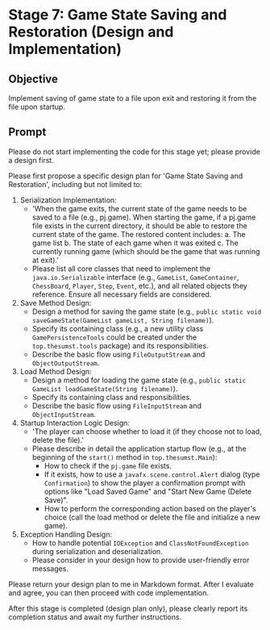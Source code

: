 # Stage 7: Game State Saving and Restoration (Design and Implementation)

## Objective

Implement saving of game state to a file upon exit and restoring it from the file upon startup.

## Prompt

Please do not start implementing the code for this stage yet; please provide a design first.

Please first propose a specific design plan for 'Game State Saving and Restoration', including but not limited to:

1.  Serialization Implementation:
    * 'When the game exits, the current state of the game needs to be saved to a file (e.g., pj.game). When starting the game, if a pj.game file exists in the current directory, it should be able to restore the current state of the game. The restored content includes: a. The game list b. The state of each game when it was exited c. The currently running game (which should be the game that was running at exit).'
    * Please list all core classes that need to implement the `java.io.Serializable` interface (e.g., `GameList`, `GameContainer`, `ChessBoard`, `Player`, `Step`, `Event`, etc.), and all related objects they reference. Ensure all necessary fields are considered.
2.  Save Method Design:
    * Design a method for saving the game state (e.g., `public static void saveGameState(GameList gameList, String filename)`).
    * Specify its containing class (e.g., a new utility class `GamePersistenceTools` could be created under the `top.thesumst.tools` package) and its responsibilities.
    * Describe the basic flow using `FileOutputStream` and `ObjectOutputStream`.
3.  Load Method Design:
    * Design a method for loading the game state (e.g., `public static GameList loadGameState(String filename)`).
    * Specify its containing class and responsibilities.
    * Describe the basic flow using `FileInputStream` and `ObjectInputStream`.
4.  Startup Interaction Logic Design:
    * 'The player can choose whether to load it (if they choose not to load, delete the file).'
    * Please describe in detail the application startup flow (e.g., at the beginning of the `start()` method in `top.thesumst.Main`):
        * How to check if the `pj.game` file exists.
        * If it exists, how to use a `javafx.scene.control.Alert` dialog (type `Confirmation`) to show the player a confirmation prompt with options like "Load Saved Game" and "Start New Game (Delete Save)".
        * How to perform the corresponding action based on the player's choice (call the load method or delete the file and initialize a new game).
5.  Exception Handling Design:
    * How to handle potential `IOException` and `ClassNotFoundException` during serialization and deserialization.
    * Please consider in your design how to provide user-friendly error messages.

Please return your design plan to me in Markdown format. After I evaluate and agree, you can then proceed with code implementation.

After this stage is completed (design plan only), please clearly report its completion status and await my further instructions.